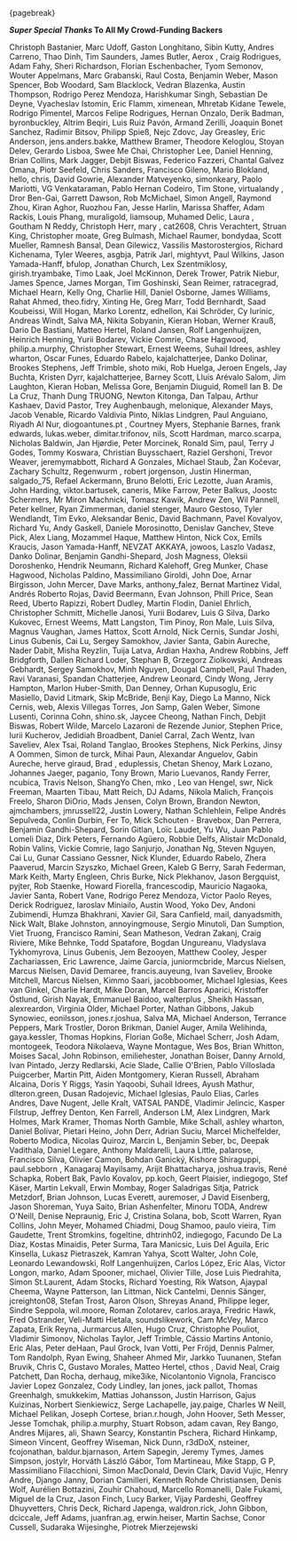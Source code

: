 {pagebreak}

***Super Special Thanks* To All My Crowd-Funding Backers**

Christoph Bastanier, Marc Udoff, Gaston Longhitano, Sibin Kutty, Andres Carreno, Thao Dinh, Tim Saunders, James Butler, Aerox , Craig Rodrigues, Adam Fahy, Sheri Richardson, Florian Eschenbacher, Tyom Semonov, Wouter Appelmans, Marc Grabanski, Raul Costa, Benjamin Weber, Mason Spencer, Bob Woodard, Sam Blacklock, Vedran Blazenka, Austin Thompson, Rodrigo Perez Mendoza, Harishkumar Singh, Sebastian De Deyne, Vyacheslav Istomin, Eric Flamm, ximenean, Mhretab Kidane Tewele, Rodrigo Pimentel, Marcos Felipe Rodrigues, Hernan Onzalo, Derik Badman, byronbuckley, Altrim Beqiri, Luis Ruiz Pavón, Armand Zerilli, Joaquin Bonet Sanchez, Radimir Bitsov, Philipp Spieß, Nejc Zdovc, Jay Greasley, Eric Anderson, jens.anders.bakke, Matthew Bramer, Theodore Keloglou, Stoyan Delev, Gerardo Lisboa, Swee Me Chai, Christopher Lee, Daniel Henning, Brian Collins, Mark Jagger, Debjit Biswas, Federico Fazzeri, Chantal Galvez Omana, Piotr Seefeld, Chris Sanders, Francisco Gileno, Mario Blokland, hello, chris, David Gowrie, Alexander Matveyenko, simonkeary, Paolo Mariotti, VG Venkataraman, Pablo Hernan Codeiro, Tim Stone, virtualandy , Dror Ben-Gai, Garrett Dawson, Rob McMichael, Simon Angell, Raymond Zhou, Kiran Aghor, Ruozhou Fan, Jesse Harlin, Marissa Shaffer, Adam Rackis, Louis Phang, muraligold, liamsoup, Muhamed Delic, Laura , Goutham N Reddy, Christoph Herr, mary , cat2608, Chris Verachtert, Struan King, Christopher moate, Greg Bulmash, Michael Raumer, bondydaa, Scott Mueller, Ramnesh Bansal, Dean Gilewicz, Vassilis Mastorostergios, Richard Kichenama, Tyler Weeres, asgbja, Patrik Jarl, mightyvt, Paul Wilkins, Jason Yamada-Hanff, bfulop, Jonathan Church, Lex Szentmiklosy, girish.tryambake, Timo Laak, Joel McKinnon, Derek Trower, Patrik Niebur, James Spence, James Morgan, Tim Goshinski, Sean Reimer, ratracegrad, Michael Hearn, Kelly Ong, Charlie Hill, Daniel Osborne, James Williams, Rahat Ahmed, theo.fidry, Xinting He, Greg Marr, Todd Bernhardt, Saad Koubeissi, Will Hogan, Marko Lorentz, edhellon, Kai Schröder, Cy Iurinic, Andreas Windt, Salva MA, Nikita Sobyanin, Kieran Hoban, Werner Krauß, Dario De Bastiani, Matteo Hertel, Roland Jansen, Rolf Langenhuijzen, Heinrich Henning, Yurii Bodarev, Vickie Comrie, Chase Hagwood, philip.a.murphy, Christopher Stewart, Ernest Weems, Suhail Idrees, ashley wharton, Oscar Funes, Eduardo Rabelo, kajalchatterjee, Danko Dolinar, Brookes Stephens, Jeff Trimble, shoto miki, Rob Huelga, Jeroen Engels, Jay Buchta, Kristen Dyrr, kajalchatterjee, Barney Scott, Lluis Arévalo Salom, Jim Laughton, Kieran Hoban, Melissa Gore, Benjamin Diuguid, Romell Ian B. De La Cruz, Thanh Dung TRUONG, Newton Kitonga, Dan Talpau, Arthur Kashaev, David  Pastor, Trey Aughenbaugh, melonique, Alexander Mays, Jacob Venable, Ricardo Valdivia Pinto, Niklas Lindgren, Paul Anguiano, Riyadh Al Nur, diogoantunes.pt , Courtney Myers, Stephanie Barnes, frank edwards, lukas.weber, dimitar.trifonov, nils, Scott Hardman, marco.scarpa, Nicholas Baldwin, Jan Hjørdie, Peter Morcinek, Ronald Sim, paul, Terry J Godes, Tommy Koswara, Christian Buysschaert, Raziel Gershoni, Trevor Weaver, jeremymabbott, Richard A Gonzales, Michael Staub, Žan Kočevar, Zachary Schultz, Regenwurm , robert jorgenson, Justin Hinerman, salgado_75, Refael Ackermann, Bruno Belotti, Eric Lezotte, Juan Aramis, John Harding, viktor.bartusek, caneris, Mike Farrow, Peter Balkus, Joostc Schermers, Mr Miron Machnicki, Tomasz Kawik, Andrew Zen, Wil Pannell, Peter kellner, Ryan Zimmerman, daniel stenger, Mauro Gestoso, Tyler Wendlandt, Tim Evko, Aleksandar Benic, David Bachmann, Pavel Kovalyov, Richard Yu, Andy Gaskell, Daniele Morosinotto, Denislav Ganchev, Steve Pick, Alex Liang, Mozammel Haque, Matthew Hinton, Nick Cox, Emīls Kraucis, Jason Yamada-Hanff, NEVZAT AKKAYA, jowoos, Laszlo Vadasz, Danko Dolinar, Benjamin Gandhi-Shepard, Josh Magness, Oleksii Doroshenko, Hendrik Neumann, Richard Kalehoff, Greg Munker, Chase Hagwood, Nicholas Paldino, Massimiliano Giroldi, John Doe, Arnar Birgisson, John Mercer, Dave Marks, anthony_falez, Bernat Martinez Vidal, Andrés Roberto Rojas, David Beermann, Evan Johnson, Phill Price, Sean Reed, Uberto Rapizzi, Robert Dudley, Martin Flodin, Daniel Ehrlich, Christopher Schmitt, Michelle Janosi, Yurii Bodarev, Luis G Silva, Darko Kukovec, Ernest Weems, Matt Langston, Tim Pinoy, Ron Male, Luis Silva, Magnus Vaughan, James Hattox, Scott Arnold, Nick Cernis, Sundar Joshi, Linus Gubenis, Cai Lu, Sergey Samokhov, Javier Santa, Gabin Aureche, Nader Dabit, Misha Reyzlin, Tuija Latva, Ardian Haxha, Andrew Robbins, Jeff Bridgforth, Dallen Richard Loder, Stephan B, Grzegorz Ziolkowski, Andreas Gebhardt, Sergey Samokhov, Minh Nguyen, Dougal Campbell, Paul Thaden, Ravi Varanasi, Spandan Chatterjee, Andrew Leonard, Cindy Wong, Jerry Hampton, Marlon Huber-Smith, Dan Denney, Orhan Kupusoglu, Eric Masiello, David Litmark, Skip McBride, Benji Kay, Diego La Manno, Nick Cernis, web, Alexis Villegas Torres, Jon Samp, Galen Weber, Simone Lusenti, Corinna Cohn, shino.sk, Jaycee Cheong, Nathan Finch, Debjit Biswas, Robert Wilde, Marcelo Lazaroni de Rezende Junior, Stephen Price, Iurii Kucherov, Jedidiah Broadbent, Daniel Carral, Zach Wentz, Ivan Saveliev, Alex Tsai, Roland Tanglao, Brookes Stephens, Nick Perkins, Jinsy A Oommen, Simon de turck, Mihai Paun, Alexandar Anguelov, Gabin Aureche, herve giraud, Brad , eduplessis, Chetan Shenoy, Mark Lozano, Johannes Jaeger, paganio, Tony Brown, Mario Luevanos, Randy Ferrer, ncubica, Travis Nelson, ShangYo Chen, mko , Leo van Hengel, swr, Nick Freeman, Maarten Tibau, Matt Reich, DJ Adams, Nikola Malich, François Freelo, Sharon DiOrio, Mads Jensen, Colyn Brown, Brandon Newton, ajmchambers, jmrussell22, Justin Lowery, Nathan Schlehlein, Felipe Andrés Sepulveda, Conlin Durbin, Fer To, Mick Schouten - Bravebox, Dan Perrera, Benjamin Gandhi-Shepard, Sorin Gitlan, Loïc Laudet, Yu Wu, Juan Pablo Lomeli Diaz, Dirk Peters, Fernando Agüero, Robbie Delfs, Alistair McDonald, Robin Valins, Vickie Comrie, Iago Sanjurjo, Jonathan Ng, Steven Nguyen, Cai Lu, Gunar Cassiano Gessner, Nick Klunder, Eduardo Rabelo, Zhera Paaverud, Marcin Szyszko, Michael Green, Kaleb G Berry, Sarah Federman, Mark Keith, Marty Engleen, Chris Burke, Nick Plekhanov, Jason Bergquist, pyjter, Rob Staenke, Howard Fiorella, francescodip, Mauricio Nagaoka, Javier Santa, Robert Vane, Rodrigo Perez Mendoza, Victor Paolo Reyes, Derick Rodriguez, Iaroslav Miniailo, Austin Wood, Yoko Dev, Andoni Zubimendi, Humza Bhakhrani, Xavier Gil, Sara Canfield, mail, danyadsmith, Nick Walt, Blake Johnston, annoyingmouse, Sergio Minutoli, Dan Sumption, Viet Truong, Francisco Ramini, Sean Matheson, Vedran Zakanj, Craig Riviere, Mike Behnke, Todd Spatafore, Bogdan Ungureanu, Vladyslava Tykhomyrova, Linus Gubenis, Jem Bezooyen, Matthew Cooley, Jesper Zachariassen, Eric Lawrence, Jaime García, juniormcbride, Marcus Nielsen, Marcus Nielsen, David Demaree, francis.auyeung, Ivan Saveliev, Brooke Mitchell, Marcus Nielsen, Kimmo Saari, jacobboomer, Michael Iglesias, Kees van Ginkel, Charlie Hardt, Mike Doran, Marcel Barros Aparici, Kristoffer Östlund, Girish Nayak, Emmanuel Baidoo, walterplus , Sheikh Hassan, alexreardon, Virginia Older, Michael Porter, Nathan Gibbons, Jakub Synowiec, eonilsson, jones.r.joshua, Salva MA, Michael Anderson, Terrance Peppers, Mark Trostler, Doron Brikman, Daniel Auger, Amila Welihinda, gaya.kessler, Thomas Hopkins, Florian Goße, Michael Scherr, Josh Adam, montogeek, Teodora Nikolaeva, Wayne Montague, Wes Bos, Brian Whitton, Moises Sacal, John Robinson, emiliehester, Jonathan Boiser, Danny Arnold, Ivan Pintado, Jerzy Redlarski, Acie Slade, Callie O'Brien, Pablo Villoslada Puigcerber, Martin Pitt, Aiden Montgomery, Kieran Russell, Abraham Alcaina, Doris Y Riggs, Yasin Yaqoobi, Suhail Idrees, Ayush Mathur, dlteron.green, Dusan Radojevic, Michael Iglesias, Paulo Elias, Carles Andres, Dave Nugent, Jelle Kralt, VATSAL PANDE, Vladimir Jelincic, Kasper Filstrup, Jeffrey Denton, Ken Farrell, Anderson LM, Alex Lindgren, Mark Holmes, Mark Kramer, Thomas North Gamble, Mike Schall, ashley wharton, Daniel Bolívar, Pietari Heino, John Derr, Adrian Suciu, Marcel Michelfelder, Roberto Modica, Nicolas Quiroz, Marcin L, Benjamin Seber, bc, Deepak Vadithala, Daniel Legare, Anthony Maldarelli, Laura Little, palarose, Francisco Silva, Olivier Camon, Bohdan Ganický, Kishore Shiraguppi, paul.sebborn , Kanagaraj Mayilsamy, Arijit Bhattacharya, joshua.travis, René Schapka, Robert Bak, Pavlo Kovalov, pp.koch, Geert Plaisier, indiegogo, Stef Käser, Martin Lekvall, Erwin Mombay, Roger Saladrigas Sitja, Patrick Metzdorf, Brian Johnson, Lucas Everett, auremoser, J David Eisenberg, Jason Shoreman, Yuya Saito, Brian Ashenfelter, Minoru TODA, Andrew O'Neill, Denise Nepraunig, Eric J, Cristina Solana, bob, Scott Warren, Ryan Collins, John Meyer, Mohamed Chiadmi, Doug Shamoo, paulo vieira, Tim Gaudette, Trent Stromkins, fogeltine, dhtrinh02, indiegogo, Facundo De La Diaz, Kostas Minaidis, Peter Surma, Tara Manicsic, Luis Del Aguila, Eric Kinsella, Lukasz Pietraszek, Kamran Yahya, Scott Walter, John Cole, Leonardo Lewandowski, Rolf Langenhuijzen, Carlos López, Eric Alas, Victor Longon, marko, Adam Spooner, michael, Olivier Tille, Jose Luis Piedrahita, Simon St.Laurent, Adam Stocks, Richard Yoesting, Rik Watson, Ajaypal Cheema, Wayne Patterson, Ian Littman, Nick Cantelmi, Dennis Sänger, jcreighton08, Stefan Trost, Aaron Olson, Shreyas Anand, Philippe leger, Sindre Seppola, wil.moore, Roman Zolotarev, carlos.araya, Fredric Hawk, Fred Ostrander, Veli-Matti Hietala, soundslikework, Cam McVey, Marco Zapata, Erik Reyna, Jurmarcus Allen, Hugo Cruz, Christophe Pouliot, Vladimir Simonov, Nicholas Taylor, Jeff Trimble, Cássio Martins Antonio, Eric Alas, Peter deHaan, Paul Grock, Ivan Votti, Per Fröjd, Dennis Palmer, Tom Randolph, Ryan Ewing, Shaheer Ahmed Mir, Jarkko Tuunanen, Stefan Bruvik, Chris C, Gustavo Morales, Matteo Hertel, cthos , David Neal, Craig Patchett, Dan Rocha, derhaug, mike3ike, Nicolantonio Vignola, Francisco Javier Lopez Gonzalez, Cody Lindley, Ian jones, jack pallot, Thomas Greenhalgh, smukkekim, Mattias Johansson, Justin Harrison, Gajus Kuizinas, Norbert Sienkiewicz, Serge Lachapelle, jay.paige, Charles W Neill, Michael Pelikan, Joseph Cortese, brian.r.hough, John Hoover, Seth Messer, Jesse Tomchak, philip.a.murphy, Stuart Robson, adam cavan, Rey Bango, Andres Mijares, ali, Shawn Searcy, Konstantin Pschera, Richard Hinkamp, Simeon Vincent, Geoffrey Wiseman, Nick Dunn, r3dDoX, nsteiner, fcojonathan, baldur.bjarnason, Artem Sapegin, Jeremy Tymes, James Simpson, jostylr, Horváth László Gábor, Tom Martineau, Mike Stapp, G P, Massimiliano Filacchioni, Simon MacDonald, Devin Clark, David Vujic, Henry Andre, Django Janny, Dorian Camilleri, Kenneth Rohde Christiansen, Denis Wolf, Aurélien Bottazini, Zouhir Chahoud, Marcello Romanelli, Dale Fukami, Miguel de la Cruz, Jason Finch, Lucy Barker, Vijay Pardeshi, Geoffrey Dhuyvetters, Chris Deck, Richard Japenga, waldron.rick, John Gibbon, dciccale, Jeff Adams, juanfran.ag, erwin.heiser, Martin Sachse, Conor Cussell, Sudaraka Wijesinghe, Piotrek Mierzejewski

